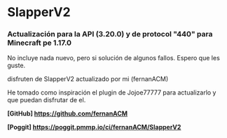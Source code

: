 # SlapperV2
### Actualización para la API (3.20.0) y de protocol "440" para Minecraft pe 1.17.0

No incluye nada nuevo, pero si solución de algunos fallos. Espero que les guste.

disfruten de SlapperV2 actualizado por mi (fernanACM)

He tomado como inspiración el plugin de Jojoe77777 para actualizarlo y que puedan disfrutar de el.

**[GitHub] https://github.com/fernanACM** 

**[Poggit] https://poggit.pmmp.io/ci/fernanACM/SlapperV2**




